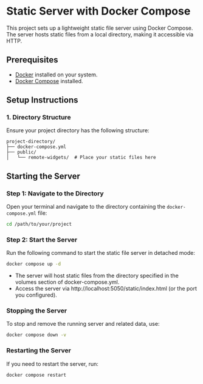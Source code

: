# Static Server with Docker Compose

This project sets up a lightweight static file server using Docker Compose. The server hosts static files from a local directory, making it accessible via HTTP.

## Prerequisites

- [Docker](https://www.docker.com/get-started) installed on your system.
- [Docker Compose](https://docs.docker.com/compose/install/) installed.

## Setup Instructions

### 1. Directory Structure
Ensure your project directory has the following structure:

```plaintext
project-directory/
├── docker-compose.yml
├── public/
│   └── remote-widgets/  # Place your static files here
```

## Starting the Server

### Step 1: Navigate to the Directory
Open your terminal and navigate to the directory containing the `docker-compose.yml` file:

```bash
cd /path/to/your/project
```

### Step 2: Start the Server
Run the following command to start the static file server in detached mode:
```bash
docker compose up -d
```
- The server will host static files from the directory specified in the volumes section of docker-compose.yml.
- Access the server via http://localhost:5050/static/index.html (or the port you configured).

### Stopping the Server

To stop and remove the running server and related data, use:
```bash
docker compose down -v
```

### Restarting the Server

If you need to restart the server, run:
```bash
docker compose restart
```